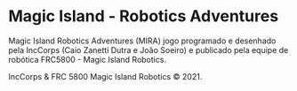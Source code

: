 # Magic Island - Robotics Adventures
Magic Island Robotics Adventures (MIRA) 
jogo programado e desenhado pela IncCorps (Caio Zanetti Dutra e João Soeiro) e publicado pela equipe de robótica FRC5800 - Magic Island Robotics. 

IncCorps & FRC 5800 Magic Island Robotics © 2021.
